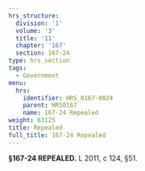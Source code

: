 ```yaml
---
hrs_structure:
  division: '1'
  volume: '3'
  title: '11'
  chapter: '167'
  section: 167-24
type: hrs_section
tags:
  - Government
menu:
  hrs:
    identifier: HRS_0167-0024
    parent: HRS0167
    name: 167-24 Repealed
weight: 63125
title: Repealed
full_title: 167-24 Repealed
---
```

**§167-24 REPEALED.** L 2011, c 124, §51.